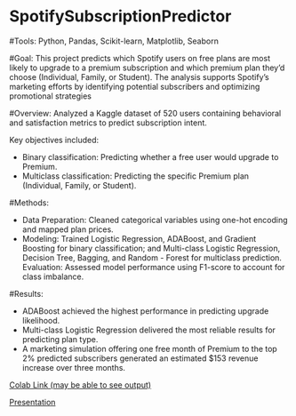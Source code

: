 # SpotifySubscriptionPredictor

#Tools:
Python, Pandas, Scikit-learn, Matplotlib, Seaborn

#Goal: This project predicts which Spotify users on free plans are most likely to upgrade to a premium subscription and which premium plan they’d choose (Individual, Family, or Student). The analysis supports Spotify’s marketing efforts by identifying potential subscribers and optimizing promotional strategies

#Overview:
Analyzed a Kaggle dataset of 520 users containing behavioral and satisfaction metrics to predict subscription intent.

Key objectives included:
- Binary classification: Predicting whether a free user would upgrade to Premium.
- Multiclass classification: Predicting the specific Premium plan (Individual, Family, or Student).

#Methods:
- Data Preparation: Cleaned categorical variables using one-hot encoding and mapped plan prices.
- Modeling: Trained Logistic Regression, ADABoost, and Gradient Boosting for binary classification; and Multi-class Logistic Regression, Decision Tree, Bagging, and Random - Forest for multiclass prediction.
Evaluation: Assessed model performance using F1-score to account for class imbalance.

#Results:
- ADABoost achieved the highest performance in predicting upgrade likelihood.
- Multi-class Logistic Regression delivered the most reliable results for predicting plan type.
- A marketing simulation offering one free month of Premium to the top 2% predicted subscribers generated an estimated $153 revenue increase over three months.


[Colab Link (may be able to see output)](https://colab.research.google.com/drive/1vl4UnqVehcZxhV3SYcQLTe6Jk5oBg7Ik?usp=sharing)

[Presentation](https://docs.google.com/presentation/d/1XqjkieSEsCI2y07yiFuCBD-TnA95X7BwhwHq7zTCBV0/edit?usp=sharing)
